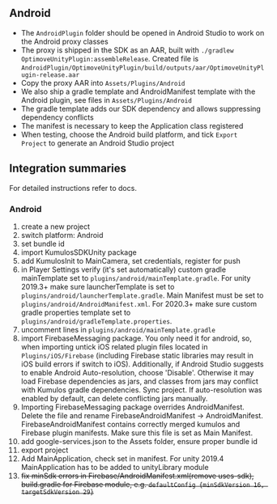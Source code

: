 ## Android

- The `AndroidPlugin` folder should be opened in Android Studio to work on the Android proxy classes
- The proxy is shipped in the SDK as an AAR, built with `./gradlew OptimoveUnityPlugin:assembleRelease`. Created file is `AndroidPlugin/OptimoveUnityPlugin/build/outputs/aar/OptimoveUnityPlugin-release.aar`
- Copy the proxy AAR into `Assets/Plugins/Android`
- We also ship a gradle template and AndroidManifest template with the Android plugin, see files in `Assets/Plugins/Android`
- The gradle template adds our SDK dependency and allows suppressing dependency conflicts
- The manifest is necessary to keep the Application class registered
- When testing, choose the Android build platform, and tick `Export Project` to generate an Android Studio project


## Integration summaries

For detailed instructions refer to docs.

### Android

1. create a new project
2. switch platform: Android
3. set bundle id
4. import KumulosSDKUnity package
5. add KumulosInit to MainCamera, set credentials, register for push
6. in Player Settings verify (it's set automatically) custom gradle mainTemplate set to `plugins/android/mainTemplate.gradle`. For unity 2019.3+ make sure launcherTemplate is set to `plugins/android/launcherTemplate.gradle`. Main Manifest must be set to `plugins/android/AndroidManifest.xml`. For 2020.3+ make sure custom gradle properties template set to `plugins/android/gradleTemplate.properties`.
7. uncomment lines in `plugins/android/mainTemplate.gradle`
8. import FirebaseMessaging package. You only need it for android, so, when importing untick iOS related plugin files located in `Plugins/iOS/Firebase` (including Firebase static libraries may result in iOS build errors if switch to iOS). Additionally, if Android Studio suggests to enable Android Auto-resolution, choose 'Disable'. Otherwise it may load Firebase dependencies as jars, and classes from jars may conflict with Kumulos gradle dependencies. Sync project. If auto-resolution was enabled by default, can delete conflicting jars manually.
9. Importing FirebaseMessaging package overrides AndroidManifest. Delete the file and rename FirebaseAndroidManifest -> AndroidManifest. FirebaseAndroidManifest contains correctly merged kumulos and Firebase plugin manifests. Make sure this file is set as Main Manifest.
10. add google-services.json to the Assets folder, ensure proper bundle id
11. export project
12. Add MainApplication, check set in manifest. For unity 2019.4 MainApplication has to be added to unityLibrary module
13. ~~fix minSdk errors in Firebase/AndroidManifest.xml(remove uses-sdk), build.gradle for Firebase module, e.g. `defaultConfig {minSdkVersion 16, targetSdkVersion 29}`~~

